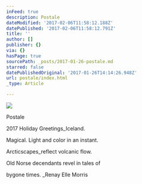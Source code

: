 ```yaml
---
inFeed: true
description: Postale
dateModified: '2017-02-06T11:58:12.188Z'
datePublished: '2017-02-06T11:58:12.791Z'
title: ''
author: []
publisher: {}
via: {}
hasPage: true
sourcePath: _posts/2017-01-26-postale.md
starred: false
datePublishedOriginal: '2017-01-26T14:14:26.948Z'
url: postale/index.html
_type: Article

---
```

![](https://the-grid-user-content.s3-us-west-2.amazonaws.com/14223376-2c59-4ef6-a7b1-7c2b2a41d3c2.jpg)

Postale

2017 Holiday Greetings\_Iceland.

Magical. Light and color in an instant.

Arcticscapes\_reflect volcanic flow.

Old Norse decendants revel in tales of

bygone times. \_Renay Elle Morris